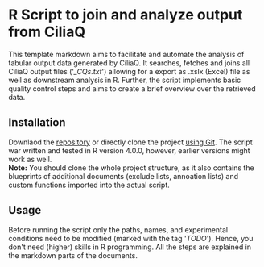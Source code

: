 # R Script to join and analyze output from CiliaQ

This template markdown aims to facilitate and automate the analysis of tabular output data generated by CiliaQ. It searches, fetches and joins all CiliaQ output files ('*_CQs.txt*') allowing for a export as .xslx (Excel) file as well as downstream analysis in R. Further, the script implements basic quality control steps and aims to create a brief overview over the retrieved data.

## Installation
Downlaod the [repository](https://github.com/sRassmann/ciliaQ-analysis/archive/master.zip) or directly clone the project [using Git](https://happygitwithr.com/rstudio-git-github.html). The script war written and tested in R version 4.0.0, however, earlier versions might work as well.  
__Note:__ You should clone the whole project structure, as it also contains the blueprints of additional documents (exclude lists, annoation lists) and custom functions imported into the actual script.

## Usage
Before running the script only the paths, names, and experimental conditions need to be modified (marked with the tag '*TODO*'). Hence, you don't need (higher) skills in R programming. All the steps are explained in the markdown parts of the documents.
